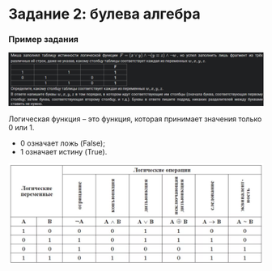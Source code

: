 # Задание 2: булева алгебра

### Пример задания 
![alt text](../images/image.png)

Логическая функция – это функция, которая принимает значения только 0 или 1.
 - 0 означает ложь (False);
 - 1 означает истину (True).

 ![alt text](../images/image-1.png)